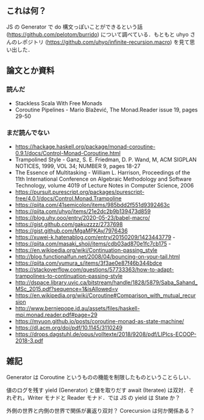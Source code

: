 ## これは何？
JS の Generator で do 構文っぽいことができるという話 (https://github.com/pelotom/burrido) について調べている．もともと uhyo さんのレポジトリ (https://github.com/uhyo/infinite-recursion.macro) を見て思い出した．

## 論文とか資料
### 読んだ

- Stackless Scala With Free Monads
- Coroutine Pipelines - Mario Blažević, The Monad.Reader issue 19, pages 29-50

### まだ読んでない

- https://hackage.haskell.org/package/monad-coroutine-0.9.1/docs/Control-Monad-Coroutine.html
- Trampolined Style - Ganz, S. E. Friedman, D. P. Wand, M, ACM SIGPLAN NOTICES, 1999, VOL 34; NUMBER 9, pages 18-27
- The Essence of Multitasking - William L. Harrison, Proceedings of the 11th International Conference on Algebraic
Methodology and Software Technology, volume 4019 of Lecture Notes in Computer Science, 2006
- https://pursuit.purescript.org/packages/purescript-free/4.0.1/docs/Control.Monad.Trampoline
- https://qiita.com/41semicolon/items/985bdd2f551d9392463c
- https://qiita.com/uhyo/items/21e2dc2b9b139473d859 
- https://blog.uhy.ooo/entry/2020-05-23/babel-macro/
- https://gist.github.com/gakuzzzz/2737698 
- https://gist.github.com/MgaMPKAy/7976436 
- https://xuwei-k.hatenablog.com/entry/20150209/1423443779 -
- https://qiita.com/masaki_shoji/items/cdb03ad870e1fc7cb175 -
- https://en.wikipedia.org/wiki/Continuation-passing_style 
- http://blog.functionalfun.net/2008/04/bouncing-on-your-tail.html 
- https://qiita.com/yumura_s/items/3f3ae0e87f46b344bdce
- https://stackoverflow.com/questions/57733363/how-to-adapt-trampolines-to-continuation-passing-style
- http://dspace.library.uvic.ca/bitstream/handle/1828/5879/Saba_Sahand_MSc_2015.pdf?sequence=1&isAllowed=y 
- https://en.wikipedia.org/wiki/Coroutine#Comparison_with_mutual_recursion 
- http://www.berniepope.id.au/assets/files/haskell-mpi.monad.reader.pdf#page=29 
- https://myuon.github.io/posts/coroutine-monad-as-state-machine/
- https://dl.acm.org/doi/pdf/10.1145/3110249 
- https://drops.dagstuhl.de/opus/volltexte/2018/9208/pdf/LIPIcs-ECOOP-2018-3.pdf

## 雑記
Generator は Coroutine というものの機能を制限したものということらしい．

値のログを残す yield (Generator) と値を取りだす await (Iteratee) は双対．それぞれ，Writer モナドと Reader モナド．では JS の yield は State か？

外側の世界と内側の世界で関係が裏返り双対？ Corecursion は何か関係ある？
